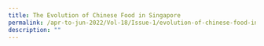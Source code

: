 ```yaml
---
title: The Evolution of Chinese Food in Singapore
permalink: /apr-to-jun-2022/Vol-18/Issue-1/evolution-of-chinese-food-in-singapore
description: ""
---
```


